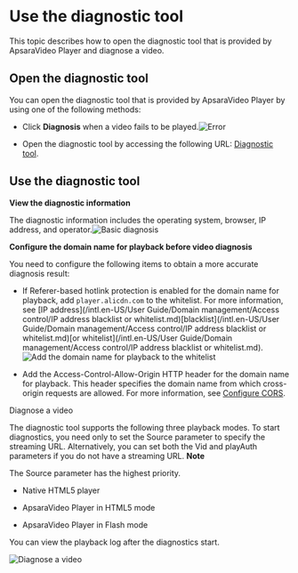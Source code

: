 Use the diagnostic tool 
============================================

This topic describes how to open the diagnostic tool that is provided by ApsaraVideo Player and diagnose a video. 

Open the diagnostic tool 
---------------------------------------------

You can open the diagnostic tool that is provided by ApsaraVideo Player by using one of the following methods: 

* Click **Diagnosis** when a video fails to be played.![Error](../images/p269989.png)

  

* Open the diagnostic tool by accessing the following URL: [Diagnostic tool](http://player.alicdn.com/detection.html).

  




Use the diagnostic tool 
--------------------------------------------

**View the diagnostic information** 

The diagnostic information includes the operating system, browser, IP address, and operator.![Basic diagnosis](../images/p271371.png) 

**Configure the domain name for playback before video diagnosis** 

You need to configure the following items to obtain a more accurate diagnosis result: 

* If Referer-based hotlink protection is enabled for the domain name for playback, add `player.alicdn.com` to the whitelist. For more information, see [IP address](/intl.en-US/User Guide/Domain management/Access control/IP address blacklist or whitelist.md)[blacklist](/intl.en-US/User Guide/Domain management/Access control/IP address blacklist or whitelist.md)[or whitelist](/intl.en-US/User Guide/Domain management/Access control/IP address blacklist or whitelist.md).![Add the domain name for playback to the whitelist](../images/p271381.png)

  

* Add the Access-Control-Allow-Origin HTTP header for the domain name for playback. This header specifies the domain name from which cross-origin requests are allowed. For more information, see [Configure CORS]().

  






Diagnose a video

The diagnostic tool supports the following three playback modes. To start diagnostics, you need only to set the Source parameter to specify the streaming URL. Alternatively, you can set both the Vid and playAuth parameters if you do not have a streaming URL. 
**Note**

The Source parameter has the highest priority.

* Native HTML5 player

  

* ApsaraVideo Player in HTML5 mode

  

* ApsaraVideo Player in Flash mode

  




You can view the playback log after the diagnostics start. 

![Diagnose a video](../images/p271399.png)



